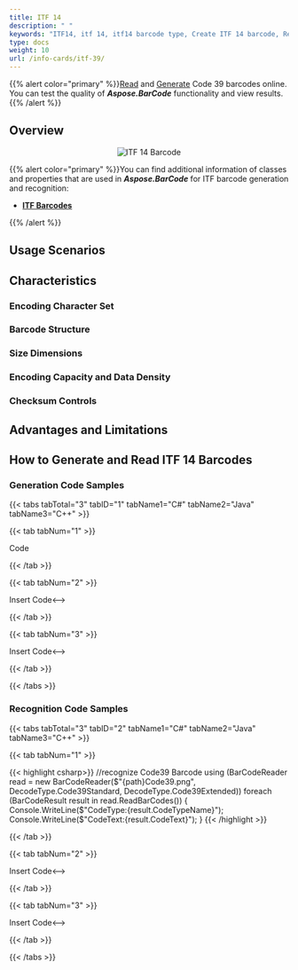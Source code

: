 ```yaml
---
title: ITF 14
description: " "
keywords: "ITF14, itf 14, itf14 barcode type, Create ITF 14 barcode, Read itf, what is itf14, itf14 barcodes, generate itf 14, linear barcodes, 1D barcode, linear barcode type, itf 14 extended, itf 14 specification"
type: docs
weight: 10
url: /info-cards/itf-39/
---
```

{{% alert color="primary" %}}[Read](https://products.aspose.app/barcode/recognize/code39) and [Generate](https://products.aspose.app/barcode/generate/code39) Code 39 barcodes online. You can test the quality of ***Aspose.BarCode*** functionality and view results.{{% /alert %}}

## **Overview**
 

<p align="center"><img alt="ITF 14 Barcode" src=" .png"></p>

{{% alert color="primary" %}}You can find additional information of classes and properties that are used in ***Aspose.BarCode*** for ITF barcode generation and recognition:
- [**ITF Barcodes**](https://docs.aspose.com/barcode/net/itf-barcodes/)

{{% /alert %}} 

## **Usage Scenarios**

## **Characteristics**
### **Encoding Character Set**

### **Barcode Structure**

### **Size Dimensions**

### **Encoding Capacity and Data Density**

### **Checksum Controls**

## **Advantages and Limitations**

## **How to Generate and Read ITF 14 Barcodes**
### **Generation Code Samples**

{{< tabs tabTotal="3" tabID="1" tabName1="C#" tabName2="Java" tabName3="C++" >}}

{{< tab tabNum="1" >}}

Code

{{< /tab >}}

{{< tab tabNum="2" >}}

<!-->Insert Code<-->

{{< /tab >}}

{{< tab tabNum="3" >}}

<!-->Insert Code<-->

{{< /tab >}}

{{< /tabs >}}

### **Recognition Code Samples**

{{< tabs tabTotal="3" tabID="2" tabName1="C#" tabName2="Java" tabName3="C++" >}}

{{< tab tabNum="1" >}}

{{< highlight csharp>}}
//recognize Code39 Barcode
using (BarCodeReader read = new BarCodeReader($"{path}Code39.png", DecodeType.Code39Standard, DecodeType.Code39Extended))
    foreach (BarCodeResult result in read.ReadBarCodes())
    {
        Console.WriteLine($"CodeType:{result.CodeTypeName}");
        Console.WriteLine($"CodeText:{result.CodeText}");
    }
{{< /highlight >}}

{{< /tab >}}

{{< tab tabNum="2" >}}

<!-->Insert Code<-->

{{< /tab >}}

{{< tab tabNum="3" >}}

<!-->Insert Code<-->

{{< /tab >}}

{{< /tabs >}}
